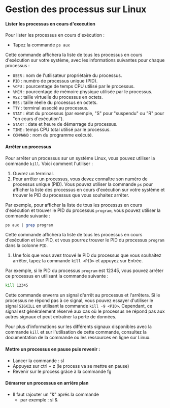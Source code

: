 # Gestion des processus sur Linux

#### Lister les processus en cours d'execution

Pour lister les processus en cours d'exécution :

* Tapez la commande `ps aux`

Cette commande affichera la liste de tous les processus en cours d'exécution sur votre système, avec les informations suivantes pour chaque processus :

* `USER` : nom de l'utilisateur propriétaire du processus.
* `PID` : numéro de processus unique (PID).
* `%CPU` : pourcentage de temps CPU utilisé par le processus.
* `%MEM` : pourcentage de mémoire physique utilisée par le processus.
* `VSZ` : taille virtuelle du processus en octets.
* `RSS` : taille réelle du processus en octets.
* `TTY` : terminal associé au processus.
* `STAT` : état du processus (par exemple, "S" pour "suspendu" ou "R" pour "en cours d'exécution").
* `START` : date et heure de démarrage du processus.
* `TIME` : temps CPU total utilisé par le processus.
* `COMMAND` : nom du programme exécuté.

#### Arrêter un processus

Pour arrêter un processus sur un système Linux, vous pouvez utiliser la commande `kill`. Voici comment l'utiliser :

1. Ouvrez un terminal.
2. Pour arrêter un processus, vous devez connaître son numéro de processus unique (PID). Vous pouvez utiliser la commande `ps` pour afficher la liste des processus en cours d'exécution sur votre système et trouver le PID du processus que vous souhaitez arrêter.

Par exemple, pour afficher la liste de tous les processus en cours d'exécution et trouver le PID du processus `program`, vous pouvez utiliser la commande suivante :

```perl
ps aux | grep program
```

Cette commande affichera la liste de tous les processus en cours d'exécution et leur PID, et vous pourrez trouver le PID du processus `program` dans la colonne `PID`.

1. Une fois que vous avez trouvé le PID du processus que vous souhaitez arrêter, tapez la commande `kill <PID>` et appuyez sur Entrée.

Par exemple, si le PID du processus `program` est 12345, vous pouvez arrêter ce processus en utilisant la commande suivante :

```bash
kill 12345
```

Cette commande enverra un signal d'arrêt au processus et l'arrêtera. Si le processus ne répond pas à ce signal, vous pouvez essayer d'utiliser le signal `SIGKILL` en utilisant la commande `kill -9 <PID>`. Cependant, ce signal est généralement réservé aux cas où le processus ne répond pas aux autres signaux et peut entraîner la perte de données.

Pour plus d'informations sur les différents signaux disponibles avec la commande `kill` et sur l'utilisation de cette commande, consultez la documentation de la commande ou les ressources en ligne sur Linux.

#### Mettre un processus en pause puis revenir :

* Lancer la commande : sl
* Appuyez sur ctrl + z (le process va se mettre en pause)
* Revenir sur le process grâce à la commande fg

#### Démarrer un processus en arrière plan

* Il faut rajouter un "&" aprés la commande
  * par exemple : sl &
